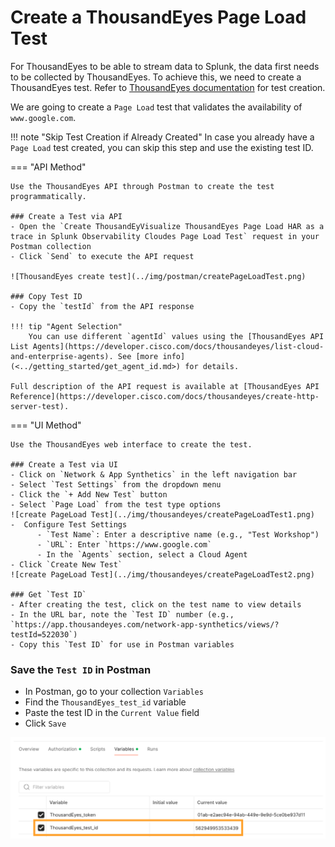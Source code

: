 # Create a ThousandEyes Page Load Test

For ThousandEyes to be able to stream data to Splunk, the data first needs to be collected by ThousandEyes. To achieve this, we
need to create a ThousandEyes test.
Refer to [ThousandEyes documentation](https://docs.thousandeyes.com/product-documentation/tests) for test creation.

We are going to create a `Page Load` test that validates the availability of `www.google.com`. 

!!! note "Skip Test Creation if Already Created"
    In case you already have a `Page Load` test created, you can skip this step and use the existing test ID.


=== "API Method"

    Use the ThousandEyes API through Postman to create the test programmatically.
    
    ### Create a Test via API
    - Open the `Create ThousandEyVisualize ThousandEyes Page Load HAR as a trace in Splunk Observability Cloudes Page Load Test` request in your Postman collection
    - Click `Send` to execute the API request
    
    ![ThousandEyes create test](../img/postman/createPageLoadTest.png)
    
    ### Copy Test ID
    - Copy the `testId` from the API response
    
    !!! tip "Agent Selection"
        You can use different `agentId` values using the [ThousandEyes API List Agents](https://developer.cisco.com/docs/thousandeyes/list-cloud-and-enterprise-agents). See [more info](<../getting_started/get_agent_id.md>) for details.

    Full description of the API request is available at [ThousandEyes API Reference](https://developer.cisco.com/docs/thousandeyes/create-http-server-test).

=== "UI Method"

    Use the ThousandEyes web interface to create the test.
    
    ### Create a Test via UI
    - Click on `Network & App Synthetics` in the left navigation bar
    - Select `Test Settings` from the dropdown menu
    - Click the `+ Add New Test` button
    - Select `Page Load` from the test type options
    ![create PageLoad Test](../img/thousandeyes/createPageLoadTest1.png)
    -  Configure Test Settings
          - `Test Name`: Enter a descriptive name (e.g., "Test Workshop")
          - `URL`: Enter `https://www.google.com`
          - In the `Agents` section, select a Cloud Agent
    - Click `Create New Test`
    ![create PageLoad Test](../img/thousandeyes/createPageLoadTest2.png)

    ### Get `Test ID`
    - After creating the test, click on the test name to view details
    - In the URL bar, note the `Test ID` number (e.g., `https://app.thousandeyes.com/network-app-synthetics/views/?testId=522030`)
    - Copy this `Test ID` for use in Postman variables

### Save the `Test ID` in Postman
- In Postman, go to your collection `Variables`
- Find the `ThousandEyes_test_id` variable
- Paste the test ID in the `Current Value` field
- Click `Save`

![ThousandEyes test id variable](../img/postman/testId.png)
